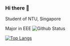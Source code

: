 ### Hi there 👋

<!--
**SiyangShao/SiyangShao** is a ✨ _special_ ✨ repository because its `README.md` (this file) appears on your GitHub profile.

Here are some ideas to get you started:

- 🔭 I’m currently working on ...
- 🌱 I’m currently learning ...
- 👯 I’m looking to collaborate on ...
- 🤔 I’m looking for help with ...
- 💬 Ask me about ...
- 📫 How to reach me: ...
- 😄 Pronouns: ...
- ⚡ Fun fact: ...
-->
Student of NTU, Singapore

Major in EEE
![Github Status](https://github-readme-stats.vercel.app/api?username=SiyangShao&count_private=true)

[![Top Langs](https://github-readme-stats.vercel.app/api/top-langs/?username=SiyangShao&hide=javascript,html,css)](https://github.com/anuraghazra/github-readme-stats)
